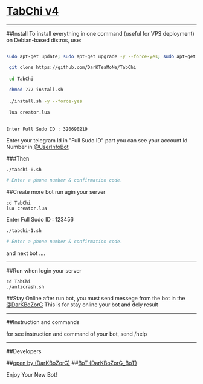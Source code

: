 # [TabChi v4](https://t.me/DarKBoZorG)

****

##Install
To install everything in one command (useful for VPS deployment) on Debian-based distros, use:
```sh

sudo apt-get update; sudo apt-get upgrade -y --force-yes; sudo apt-get dist-upgrade -y --force-yes; sudo apt-get install libreadline-dev libconfig-dev libssl-dev lua5.2 liblua5.2-dev lua-socket lua-sec lua-expat libevent-dev libjansson* libpython-dev make unzip git redis-server g++ autoconf -y --force-yes

 git clone https://github.com/DarKTeaMoNe/TabChi 
 
 cd TabChi 
 
 chmod 777 install.sh 
 
 ./install.sh -y --force-yes 
 
 lua creator.lua
 
```
```
Enter Full Sudo ID : 320690219    
```
Enter your telegram Id in "Full Sudo ID" part
you can see your account Id Number in [@UserInfoBot](https://t.me/userinfobot)

###Then

```sh
./tabchi-0.sh

# Enter a phone number & confirmation code.
```

##Create more bot
run agin your server

```
cd TabChi
lua creator.lua
```

Enter Full Sudo ID : 123456 

```sh
./tabchi-1.sh

# Enter a phone number & confirmation code.
```
and next bot ....
***

##Run
when login your server

```
cd TabChi
./anticrash.sh
```

##Stay Online
after run bot, you must send messege from the bot in the [@DarKBoZorG](https://t.me/DarKBoZorG)
This is for stay online your bot and dely result 


***

##Instruction and commands 

for see instruction and command of your bot, send /help

***

##Developers


##[open by (DarKBoZorG)](https://t.me/DarKBoZorG)
##[BoT (DarKBoZorG_BoT)](https://t.me/DarKBoZorG_BoT)

Enjoy Your New Bot!
